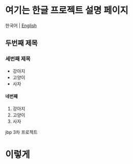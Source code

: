 # 여기는 한글 프로젝트 설명 페이지

한국어 | [English](https://github.com/Myorisma/gear/blob/master/README-EN.md)

## 두번째 제목

### 세번째 제목
- 강아지
- 고양이
- 사자

#### 네번쨰
1. 강아지
2. 고양이
3. 사자

jbp 3차 프로젝트

  <h1>이렇게</h1>
